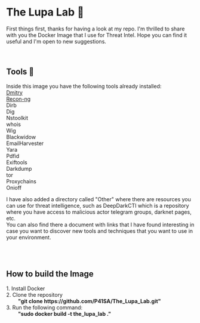 <h1> The Lupa Lab &#128270</h1>
<p>First things first, thanks for having a look at my repo. I'm thrilled to share with you the Docker Image that I use for Threat Intel. Hope you can find it useful and I'm open to new suggestions.</p>
<br>
<h2>Tools &#128295;</h2>
<p>Inside this image you have the following tools already installed: <br>
<a href="https://github.com/jaygreig86/dmitry">Dmitry</a> <br>
<a href="https://github.com/lanmaster53/recon-ng">Recon-ng</a> <br>
Dirb <br>
Dig <br>
Nstoolkit <br>
whois <br>
Wig <br>
Blackwidow <br>
EmailHarvester <br>
Yara <br>
Pdfid <br>
Exiftools<br>
Darkdump<br>
tor<br>
Proxychains<br>
Onioff</p>
<p>I have also added a directory called "Other" where there are resources you can use for threat intelligence, such as DeepDarkCTI which is a repository where you have access to malicious actor telegram groups, darknet pages, etc. <br> 
You can also find there a document with links that I have found interesting in case you want to discover new tools and techniques that you want to use in your environment. </p><br>
<br>
<h2>How to build the Image</h2>
<p>1. Install Docker<br>
2. Clone the repository<br>
  &nbsp; &nbsp; &nbsp; &nbsp; <b>"git clone https://github.com/P41SA/The_Lupa_Lab.git"</b> <br>
3. Run the following command:<br>
  &nbsp; &nbsp; &nbsp; &nbsp; <b>"sudo docker build -t the_lupa_lab ."</b>
</p>




